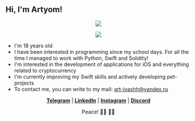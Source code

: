 ## Hi, I'm Artyom! 

<p align="center">
  <a href="https://skillicons.dev">
    <img src="https://skillicons.dev/icons?i=swift,py" />
  </a>
</p>


<p align="center">
  <a href="https://skillicons.dev">
    <img src="https://skillicons.dev/icons?i=svscode,atom,vscode,firebase,github,figma,a" />
  </a>
</p>



- I'm 18 years old
- I have been interested in programming since my school days. For all the time I managed to work with Python, Swift and Solidity!
- I'm interested in the development of applications for iOS and everything related to cryptocurrency
- I'm currently improving my Swift skills and actively developing pet-projects
- To contact me, you can write to my mail: art-ivashh@yandex.ru

<p align="center">
  <strong><a href="https://t.me/dthaminee">Telegram</a></strong> |
  <strong><a href="https://www.linkedin.com/in/antiidot">LinkedIn</a></strong> |
  <strong><a href="https://www.instagram.com/dthaminee/">Instagram</a></strong> |
  <strong><a href="https://discord.com/users/614071800766136348/">Discord</a></strong> 
</p>

<p align="center">
  Peace! ✌🏻 💛💙
</p>
